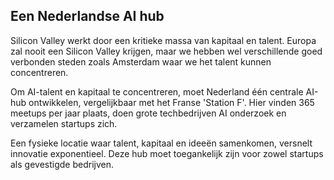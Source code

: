 
## **Een Nederlandse AI hub**

Silicon Valley werkt door een kritieke massa van kapitaal en talent. Europa zal nooit een Silicon Valley krijgen, maar we hebben wel verschillende goed verbonden steden zoals Amsterdam waar we het talent kunnen concentreren. 

Om AI-talent en kapitaal te concentreren, moet Nederland één centrale AI-hub ontwikkelen, vergelijkbaar met het Franse 'Station F'. Hier vinden 365 meetups per jaar plaats, doen grote techbedrijven AI onderzoek en verzamelen startups zich.

Een fysieke locatie waar talent, kapitaal en ideeën samenkomen, versnelt innovatie exponentieel. Deze hub moet toegankelijk zijn voor zowel startups als gevestigde bedrijven. 
